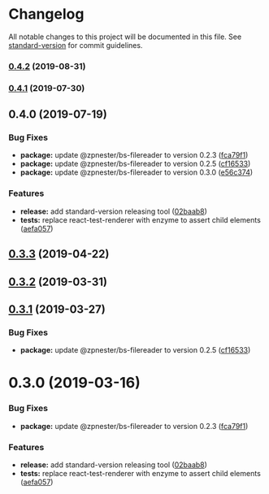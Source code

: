 # Changelog

All notable changes to this project will be documented in this file. See [standard-version](https://github.com/conventional-changelog/standard-version) for commit guidelines.

### [0.4.2](https://github.com/erykpiast/bs-react-dropzone/compare/v0.4.1...v0.4.2) (2019-08-31)



### [0.4.1](https://github.com/erykpiast/bs-react-dropzone/compare/v0.4.0...v0.4.1) (2019-07-30)



## 0.4.0 (2019-07-19)


### Bug Fixes

* **package:** update @zpnester/bs-filereader to version 0.2.3 ([fca79f1](https://github.com/erykpiast/bs-react-dropzone/commit/fca79f1))
* **package:** update @zpnester/bs-filereader to version 0.2.5 ([cf16533](https://github.com/erykpiast/bs-react-dropzone/commit/cf16533))
* **package:** update @zpnester/bs-filereader to version 0.3.0 ([e56c374](https://github.com/erykpiast/bs-react-dropzone/commit/e56c374))


### Features

* **release:** add standard-version releasing tool ([02baab8](https://github.com/erykpiast/bs-react-dropzone/commit/02baab8))
* **tests:** replace react-test-renderer with enzyme to assert child elements ([aefa057](https://github.com/erykpiast/bs-react-dropzone/commit/aefa057))



## [0.3.3](https://github.com/erykpiast/bs-react-dropzone/compare/v0.3.2...v0.3.3) (2019-04-22)



## [0.3.2](https://github.com/erykpiast/bs-react-dropzone/compare/v0.3.1...v0.3.2) (2019-03-31)



## [0.3.1](https://github.com/erykpiast/bs-react-dropzone/compare/v0.3.0...v0.3.1) (2019-03-27)


### Bug Fixes

* **package:** update @zpnester/bs-filereader to version 0.2.5 ([cf16533](https://github.com/erykpiast/bs-react-dropzone/commit/cf16533))



# 0.3.0 (2019-03-16)


### Bug Fixes

* **package:** update @zpnester/bs-filereader to version 0.2.3 ([fca79f1](https://github.com/erykpiast/bs-react-dropzone/commit/fca79f1))


### Features

* **release:** add standard-version releasing tool ([02baab8](https://github.com/erykpiast/bs-react-dropzone/commit/02baab8))
* **tests:** replace react-test-renderer with enzyme to assert child elements ([aefa057](https://github.com/erykpiast/bs-react-dropzone/commit/aefa057))
